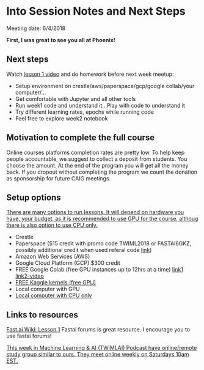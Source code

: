 # Into Session Notes and Next Steps
Meeting date: 6/4/2018

**First, I was great to see you all at Phoenix!**

## Next steps
Watch [lesson 1 video](https://youtu.be/IPBSB1HLNLo) and do homework before next week meetup:
* Setup environment on crestle/aws/paperspace/gcp/google collab/your computer/...
* Get comfortable with Jupyter and all other tools
* Run week1 code and understand it…Play with code to understand it
* Try different learning rates, epochs while running code
* Feel free to explore week2 notebook

## Motivation to complete the full course
Online courses platforms completion rates are pretty low. To help keep people accountable, we suggest to collect a deposit from students. You choose the amount. At the end of the program you will get all the money back. If you dropout without completing the program we count the donation as sponsorship for future CAIG meetings.

## Setup options
[There are many options to run lessons. It will depend on hardware you have, your budget, as it is recommended to use GPU for the course, althoug there is also option to use CPU only.](https://github.com/reshamas/fastai_deeplearn_part1/blob/master/README.md#platforms-for-using-fastai-gpu-required)
* Crestle
* Paperspace ($15 credit with promo code TWIML2018 or FASTAI6GKZ, possibly additional credit when used referal code [link](http://forums.fast.ai/t/paperspace-referral-link/9323))
* Amazon Web Services (AWS)
* Google Cloud Platform (GCP) $300 credit
* FREE Google Colab (free GPU instances up to 12hrs at a time) [link1](https://towardsdatascience.com/fast-ai-lesson-1-on-google-colab-free-gpu-d2af89f53604?_tmc=pKt5fT44ZPUMKrMJ_y91ZXOjrW-39AKiiSsL9o7tgm4) [link2-video](https://www.youtube.com/watch?reload=9&v=CE0OOYIwcSw&feature=youtu.be)
* [FREE Kaggle kernels (free GPU)](http://forums.fast.ai/t/kaggle-kernels-now-support-gpu-for-free/16217)
* Local computer with GPU
* [Local computer with CPU only](https://github.com/fastai/fastai#cpu-only-environment)

## Links to resources
[Fast.ai Wiki: Lesson 1](http://forums.fast.ai/t/wiki-lesson-1/9398) Fastai forums is great resource. I encourage you to use fastai forums!

[This week in Machine Learning & AI (TWiMLAI) Podcast have online/remote study group similar to ours. They meet online weekly on Saturdays 10am EST.](https://twimlai.com/twiml-x-fast-ai/)

